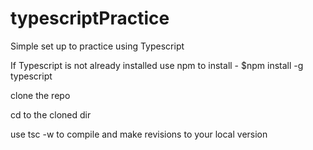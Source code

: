 # typescriptPractice

Simple set up to practice using Typescript

If Typescript is not already installed use npm to install - \$npm install -g typescript

clone the repo

cd to the cloned dir

use tsc -w to compile and make revisions to your local version
